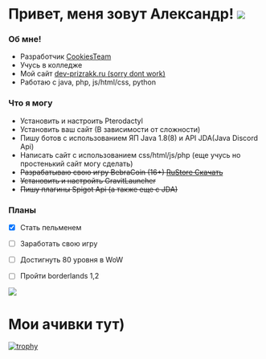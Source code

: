 # Привет, меня зовут Александр! ![](https://komarev.com/ghpvc/?username=Dev-prizrakk)
### **Об мне!** 
- Разработчик [CookiesTeam](https://github.com/CookiesTeamOfficial)
- Учусь в колледже
- Мой сайт [dev-prizrakk.ru (sorry dont work)](https://sorry-dont-work)
- Работаю с java, php, js/html/css, python

### **Что я могу**
- Установить и настроить Pterodactyl
- Установить ваш сайт (В зависимости от сложности)
- Пишу ботов с использованием ЯП Java 1.8(8) и API JDA(Java Discord Api)
- Написать сайт с использованием css/html/js/php (еще учусь но простенький сайт могу сделать)
- ~~Разрабатываю свою игру BebraCoin (16+) [RuStore Скачать](https://apps.rustore.ru/app/dev.prizrakk.bebracoin)~~
- ~~Установить и настройть GravitLauncher~~
- ~~Пишу плагины Spigot Api (а также еще с JDA)~~

### **Планы**
- [x] Стать пельменем
- [ ] Заработать свою игру
- [ ] Достигнуть 80 уровня в WoW
- [ ] Пройти borderlands 1,2 


![](https://github-readme-stats.vercel.app/api?username=dev-prizrakk&show_icons=true&theme=dark)
# Мои ачивки тут)
[![trophy](https://github-profile-trophy.vercel.app/?username=Dev-prizrakk)](https://github.com/ryo-ma/github-profile-trophy)
